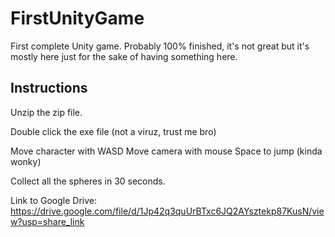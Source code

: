 # FirstUnityGame

 First complete Unity game. Probably 100% finished, it's not great but it's mostly here just for the sake of having something here.

## Instructions

Unzip the zip file.

Double click the exe file (not a viruz, trust me bro)

Move character with WASD
Move camera with mouse
Space to jump (kinda wonky)

Collect all the spheres in 30 seconds.


Link to Google Drive:
https://drive.google.com/file/d/1Jp42q3quUrBTxc6JQ2AYsztekp87KusN/view?usp=share_link
